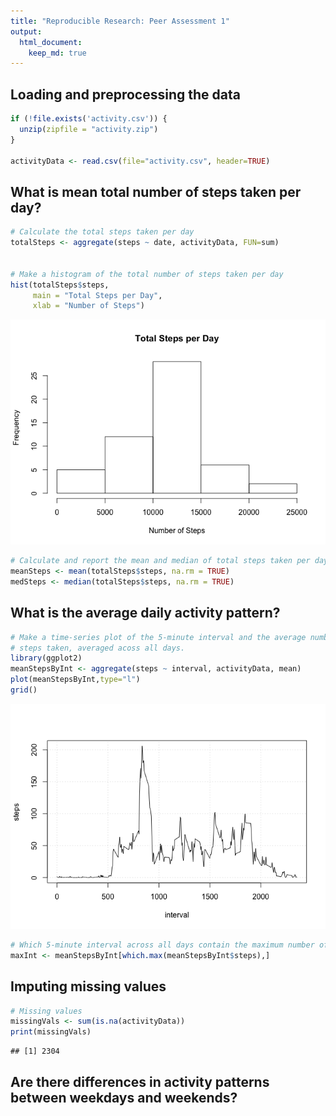 ```yaml
---
title: "Reproducible Research: Peer Assessment 1"
output: 
  html_document:
    keep_md: true
---
```



## Loading and preprocessing the data

```r
if (!file.exists('activity.csv')) {
  unzip(zipfile = "activity.zip")
}

activityData <- read.csv(file="activity.csv", header=TRUE)
```

## What is mean total number of steps taken per day?


```r
# Calculate the total steps taken per day
totalSteps <- aggregate(steps ~ date, activityData, FUN=sum)


# Make a histogram of the total number of steps taken per day
hist(totalSteps$steps,
     main = "Total Steps per Day",
     xlab = "Number of Steps")
```

![](PA1_template_files/figure-html/histogram-1.png)<!-- -->


```r
# Calculate and report the mean and median of total steps taken per day
meanSteps <- mean(totalSteps$steps, na.rm = TRUE)
medSteps <- median(totalSteps$steps, na.rm = TRUE)
```


## What is the average daily activity pattern?

```r
# Make a time-series plot of the 5-minute interval and the average number of
# steps taken, averaged acoss all days.
library(ggplot2)
meanStepsByInt <- aggregate(steps ~ interval, activityData, mean)
plot(meanStepsByInt,type="l")
grid()
```

![](PA1_template_files/figure-html/plot-1.png)<!-- -->

```r
# Which 5-minute interval across all days contain the maximum number of steps
maxInt <- meanStepsByInt[which.max(meanStepsByInt$steps),]
```



## Imputing missing values


```r
# Missing values
missingVals <- sum(is.na(activityData))
print(missingVals)
```

```
## [1] 2304
```


## Are there differences in activity patterns between weekdays and weekends?
